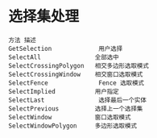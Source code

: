 # 选择集处理

    方法 描述
    GetSelection             用户选择
    SelectAll               全部选中
    SelectCrossingPolygon   相交多边形选取模式
    SelectCrossingWindow    相交窗口选取模式
    SelectFence              Fence 选取模式
    SelectImplied           用户指定
    SelectLast               选择最后一个实体
    SelectPrevious          选择上一个选择集
    SelectWindow            窗口选取模式
    SelectWindowPolygon     多边形选取模式
    
    